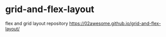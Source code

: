 # grid-and-flex-layout
flex and grid layout repository
https://02awesome.github.io/grid-and-flex-layout/
